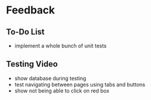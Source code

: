 # Feedback

## To-Do List

- implement a whole bunch of unit tests

## Testing Video

- show database during testing
- test navigating between pages using tabs and buttons
- show not being able to click on red box
